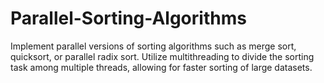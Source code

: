 # Parallel-Sorting-Algorithms
Implement parallel versions of sorting algorithms such as merge sort, quicksort, or parallel radix sort. Utilize multithreading to divide the sorting task among multiple threads, allowing for faster sorting of large datasets.
